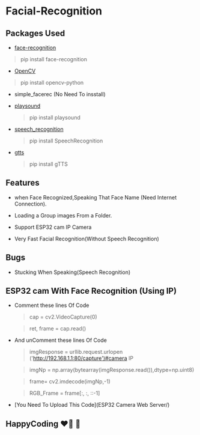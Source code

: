 # Facial-Recognition

## Packages Used

- [face-recognition](https://pypi.org/project/face-recognition/)

> pip install face-recognition

- [OpenCV](https://pypi.org/project/opencv-python/)

> pip install opencv-python

- simple_facerec (No Need To insstall)

- [playsound](https://pypi.org/project/playsound/)

  > pip install playsound

- [speech_recognition](https://pypi.org/project/SpeechRecognition/)

  > pip install SpeechRecognition

- [gtts](https://pypi.org/project/gTTS/)

  > pip install gTTS

## Features

- when Face Recognized,Speaking That Face Name (Need Internet Connection).

- Loading a Group images From a Folder.

- Support ESP32 cam IP Camera

- Very Fast Facial Recognition(Without Speech Recognition)

## Bugs

- Stucking When Speaking(Speech Recognition)

## ESP32 cam With Face Recognition (Using IP)

- Comment these lines Of Code

  >cap = cv2.VideoCapture(0)

  >ret, frame = cap.read()

- And unComment these lines Of Code

  >  imgResponse = urllib.request.urlopen ('http://192.168.1.1:80/capture')#camera IP

  >  imgNp = np.array(bytearray(imgResponse.read()),dtype=np.uint8)

  >  frame= cv2.imdecode(imgNp,-1)

  >  RGB_Frame = frame[:, :, ::-1]

- [You Need To Upload This Code](ESP32 Camera Web Server/)


## HappyCoding :heart_on_fire: :speak_no_evil:


